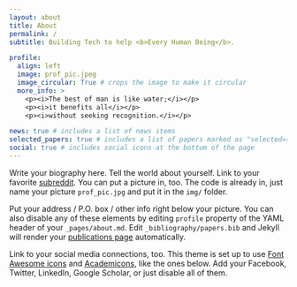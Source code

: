 ```yaml
---
layout: about
title: About
permalink: /
subtitle: Building Tech to help <b>Every Human Being</b>.

profile:
  align: left
  image: prof_pic.jpeg
  image_circular: True # crops the image to make it circular
  more_info: >
    <p><i>The best of man is like water;</i></p>
    <p><i>it benefits all</i></p>
    <p><i>without seeking recognition.</i></p>

news: true # includes a list of news items
selected_papers: true # includes a list of papers marked as "selected={true}"
social: true # includes social icons at the bottom of the page
---
```


Write your biography here. Tell the world about yourself. Link to your favorite [subreddit](http://reddit.com). You can put a picture in, too. The code is already in, just name your picture `prof_pic.jpg` and put it in the `img/` folder.

Put your address / P.O. box / other info right below your picture. You can also disable any of these elements by editing `profile` property of the YAML header of your `_pages/about.md`. Edit `_bibliography/papers.bib` and Jekyll will render your [publications page](/al-folio/publications/) automatically.

Link to your social media connections, too. This theme is set up to use [Font Awesome icons](https://fontawesome.com/) and [Academicons](https://jpswalsh.github.io/academicons/), like the ones below. Add your Facebook, Twitter, LinkedIn, Google Scholar, or just disable all of them.
